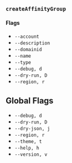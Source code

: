 ### `createAffinityGroup`

#### Flags

- `--account`
- `--description`
- `--domainid`
- `--name`
- `--type`
- `--debug, d`
- `--dry-run, D`
- `--region, r`

## Global Flags

- `--debug, d`
- `--dry-run, D`
- `--dry-json, j`
- `--region, r`
- `--theme, t`
- `--help, h`
- `--version, v`
